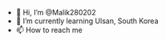 - 👋 Hi, I’m @Malik280202
- 🌱 I’m currently learning Ulsan, South Korea 
- 📫 How to reach me 

<!---
Malik280202/Malik280202 is a ✨ special ✨ repository because its `README.md` (this file) appears on your GitHub profile.
You can click the Preview link to take a look at your changes.
--->
